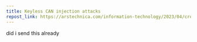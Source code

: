 ```yaml
---
title: Keyless CAN injection attacks
repost_link: https://arstechnica.com/information-technology/2023/04/crooks-are-stealing-cars-using-previously-unknown-keyless-can-injection-attacks/amp/
---
```


did i send this already
